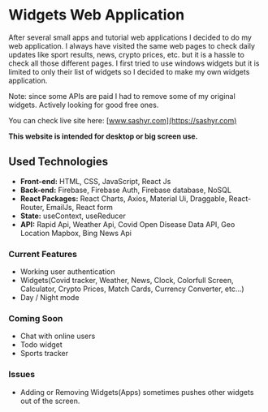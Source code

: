# Widgets Web Application

After several small apps and tutorial web applications I decided to do my web application. I always have visited the same web pages to check daily updates like sport results, news, crypto prices, etc. but it is a hassle to check all those different pages. I first tried to use windows widgets but it is limited to only their list of widgets so I decided to make my own widgets application.

Note: since some APIs are paid I had to remove some of my original widgets. Actively looking for good free ones.

You can check live site here: [www.sashyr.com](https://sashyr.com)

**This website is intended for desktop or big screen use.**

## Used Technologies

- **Front-end:** HTML, CSS, JavaScript, React Js
- **Back-end:** Firebase, Firebase Auth, Firebase database, NoSQL
- **React Packages:** React Charts, Axios, Material Ui, Draggable, React-Router, EmailJs, React form
- **State:** useContext, useReducer
- **API:** Rapid Api, Weather Api, Covid Open Disease Data API, Geo Location Mapbox, Bing News Api

### Current Features

- Working user authentication
- Widgets(Covid tracker, Weather, News, Clock, Colorfull Screen, Calculator, Crypto Prices, Match Cards, Currency Converter, etc...)
- Day / Night mode

### Coming Soon

- Chat with online users
- Todo widget
- Sports tracker

### Issues

- Adding or Removing Widgets(Apps) sometimes pushes other widgets out of the screen.
